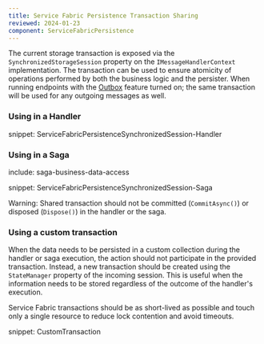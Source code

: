 ```yaml
---
title: Service Fabric Persistence Transaction Sharing
reviewed: 2024-01-23
component: ServiceFabricPersistence
---
```


The current storage transaction is exposed via the `SynchronizedStorageSession` property on the `IMessageHandlerContext` implementation. The transaction can be used to ensure atomicity of operations performed by both the business logic and the persister. When running endpoints with the [Outbox](/nservicebus/outbox/) feature turned on; the same transaction will be used for any outgoing messages as well.


### Using in a Handler

snippet: ServiceFabricPersistenceSynchronizedSession-Handler


### Using in a Saga

include: saga-business-data-access

snippet: ServiceFabricPersistenceSynchronizedSession-Saga

Warning: Shared transaction should not be committed (`CommitAsync()`) or disposed (`Dispose()`) in the handler or the saga. 

### Using a custom transaction

When the data needs to be persisted in a custom collection during the handler or saga execution, the action should not participate in the provided transaction. Instead, a new transaction should be created using the `StateManager` property of the incoming session. This is useful when the information needs to be stored regardless of the outcome of the handler's execution.

Service Fabric transactions should be as short-lived as possible and touch only a single resource to reduce lock contention and avoid timeouts.

snippet: CustomTransaction
